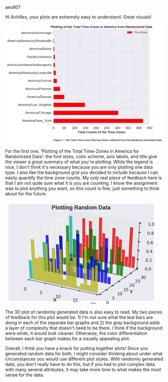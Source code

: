 aes807

Hi Achilles, your plots are extremely easy to understand. Great visuals!

![](achilleseplot1.png)

For the first one, 'Plotting of the Total Time-Zones
in America for Randomized Data': the font sizes, color scheme, axis labels, and title give the viewer a great summary of 
what you're plotting. While the legend is nice, I don't think it's necessary because you are only plotting one data type.
I also like the background grid you decided to include because I can easily quantify the time zone counts. My only real
piece of feedback here is that I am not quite sure what it is you are counting. I know the assignment was to plot anything 
you want, so this count is fine, just something to think about for the future. 

![](achillesplot2.png)

The 3D plot of randomly generated data is also easy to read. My two pieces of feedback for this plot would be: 1) I'm not sure what the teal bars are doing in each of the separate bar graphs and 2) the gray background adds a layer of complexity that doesn't need to be there. I think if the background were white, it would look cleaner. Otherwise, the color differentiation between each bar graph makes for a visually appealing plot.

Overall, I think you have a knack for putting together plots! Since you generated random data for both, I might consider thinking about under what circumstances you would use different plot styles. With randomly generated data, you don't really have to do this, but if you had to plot complex data with many several attributes, it may take more time to what makes the most sense for the data. 
